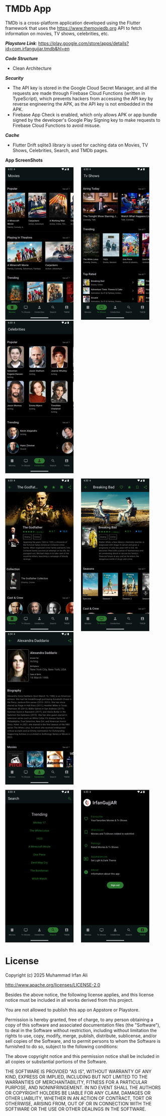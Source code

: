 # TMDb App

TMDb is a cross-platform application developed using the Flutter framework that uses the https://www.themoviedb.org API 
to fetch information on movies, TV shows, celebrities, etc.

***Playstore Link***: https://play.google.com/store/apps/details?id=com.irfangujjar.tmdb&hl=en

***Code Structure***
- Clean Architecture

***Security***
- The API key is stored in the Google Cloud Secret Manager, and all the requests are made through Firebase Cloud Functions (written in TypeScript), which prevents hackers from accessing the API key by reverse engineering the APK, as the API key is not embedded in the APK.
- Firebase App Check is enabled, which only allows APK or app bundle signed by the developer's Google Play Signing key to make requests to Firebase Cloud Functions to avoid misuse.

***Cache***
- Flutter Drift sqlite3 library is used for caching data on Movies, TV Shows, Celebrities, Search, and TMDb pages.
  
**App ScreenShots**
                                  
<img src="Images/android/1.png" width="217">&nbsp;&nbsp;&nbsp;&nbsp;&nbsp;&nbsp;<img src="Images/android/2.png" width="217">&nbsp;&nbsp;&nbsp;&nbsp;&nbsp;&nbsp;<img src="Images/android/3.png" width="217">

<img src="Images/android/4.png" width="217">&nbsp;&nbsp;&nbsp;&nbsp;&nbsp;&nbsp;<img src="Images/android/5.png" width="217">&nbsp;&nbsp;&nbsp;&nbsp;&nbsp;&nbsp;<img src="Images/android/6.png" width="217">

<img src="Images/android/7.png" width="217">&nbsp;&nbsp;&nbsp;&nbsp;&nbsp;&nbsp;<img src="Images/android/8.png" width="217">


# License

Copyright (c) 2025 Muhammad Irfan Ali

http://www.apache.org/licenses/LICENSE-2.0

Besides the above notice, the following license applies, and this license notice must be included in all works derived from this project.

You are not allowed to publish this app on Appstore or Playstore.

Permission is hereby granted, free of charge, to any person obtaining a copy of this software and associated documentation files (the "Software"), to deal in the Software without restriction, including without limitation the rights to use, copy, modify, merge, publish, distribute, sublicense, and/or sell copies of the Software, and to permit persons to whom the Software is furnished to do so, subject to the following conditions:

The above copyright notice and this permission notice shall be included in all copies or substantial portions of the Software.

THE SOFTWARE IS PROVIDED "AS IS", WITHOUT WARRANTY OF ANY KIND, EXPRESS OR IMPLIED, INCLUDING BUT NOT LIMITED TO THE WARRANTIES OF MERCHANTABILITY, FITNESS FOR A PARTICULAR PURPOSE, AND NONINFRINGEMENT. IN NO EVENT SHALL THE AUTHORS OR COPYRIGHT HOLDERS BE LIABLE FOR ANY CLAIM, DAMAGES OR OTHER LIABILITY, WHETHER IN AN ACTION OF CONTRACT, TORT OR OTHERWISE, ARISING FROM, OUT OF OR IN CONNECTION WITH THE SOFTWARE OR THE USE OR OTHER DEALINGS IN THE SOFTWARE.
